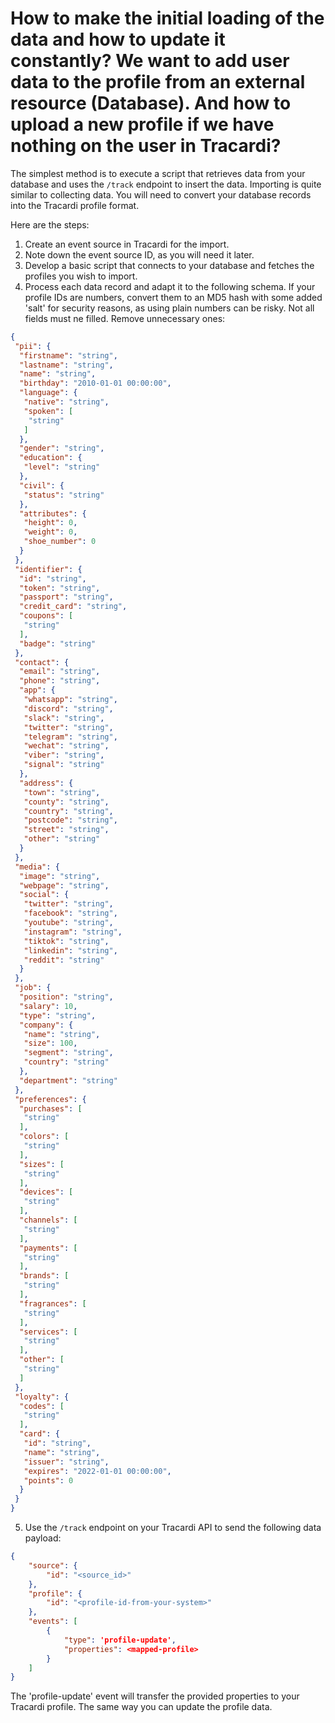 # How to make the initial loading of the data and how to update it constantly? We want to add user data to the profile from an external resource (Database). And how to upload a new profile if we have nothing on the user in Tracardi?

The simplest method is to execute a script that retrieves data from your database and uses the `/track` endpoint to insert the data. Importing is quite similar to collecting data. You will need to convert your database records into the Tracardi profile format.

Here are the steps:

1. Create an event source in Tracardi for the import.
2. Note down the event source ID, as you will need it later.
3. Develop a basic script that connects to your database and fetches the profiles you wish to import.
4. Process each data record and adapt it to the following schema. If your profile IDs are numbers, convert them to an MD5 hash with some added 'salt' for security reasons, as using plain numbers can be risky. Not all fields must ne filled. Remove unnecessary ones:
```json
{
 "pii": {
  "firstname": "string",
  "lastname": "string",
  "name": "string",
  "birthday": "2010-01-01 00:00:00",
  "language": {
   "native": "string",
   "spoken": [
    "string"
   ]
  },
  "gender": "string",
  "education": {
   "level": "string"
  },
  "civil": {
   "status": "string"
  },
  "attributes": {
   "height": 0,
   "weight": 0,
   "shoe_number": 0
  }
 },
 "identifier": {
  "id": "string",
  "token": "string",
  "passport": "string",
  "credit_card": "string",
  "coupons": [
   "string"
  ],
  "badge": "string"
 },
 "contact": {
  "email": "string",
  "phone": "string",
  "app": {
   "whatsapp": "string",
   "discord": "string",
   "slack": "string",
   "twitter": "string",
   "telegram": "string",
   "wechat": "string",
   "viber": "string",
   "signal": "string"
  },
  "address": {
   "town": "string",
   "county": "string",
   "country": "string",
   "postcode": "string",
   "street": "string",
   "other": "string"
  }
 },
 "media": {
  "image": "string",
  "webpage": "string",
  "social": {
   "twitter": "string",
   "facebook": "string",
   "youtube": "string",
   "instagram": "string",
   "tiktok": "string",
   "linkedin": "string",
   "reddit": "string"
  }
 },
 "job": {
  "position": "string",
  "salary": 10,
  "type": "string",
  "company": {
   "name": "string",
   "size": 100,
   "segment": "string",
   "country": "string"
  },
  "department": "string"
 },
 "preferences": {
  "purchases": [
   "string"
  ],
  "colors": [
   "string"
  ],
  "sizes": [
   "string"
  ],
  "devices": [
   "string"
  ],
  "channels": [
   "string"
  ],
  "payments": [
   "string"
  ],
  "brands": [
   "string"
  ],
  "fragrances": [
   "string"
  ],
  "services": [
   "string"
  ],
  "other": [
   "string"
  ]
 },
 "loyalty": {
  "codes": [
   "string"
  ],
  "card": {
   "id": "string",
   "name": "string",
   "issuer": "string",
   "expires": "2022-01-01 00:00:00",
   "points": 0
  }
 }
}
```
5. Use the `/track` endpoint on your Tracardi API to send the following data payload:
```json
{
    "source": {
        "id": "<source_id>"
    },
    "profile": {
        "id": "<profile-id-from-your-system>"
    },
    "events": [
        {
            "type": 'profile-update',
            "properties": <mapped-profile>
        }
    ]
}

```

The 'profile-update' event will transfer the provided properties to your Tracardi profile. The same way you can update the profile data. 

